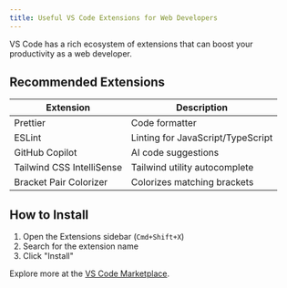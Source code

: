 ```yaml
---
title: Useful VS Code Extensions for Web Developers
---
```


VS Code has a rich ecosystem of extensions that can boost your productivity as a web developer.

## Recommended Extensions

| Extension                | Description                        |
|--------------------------|------------------------------------|
| Prettier                 | Code formatter                     |
| ESLint                   | Linting for JavaScript/TypeScript  |
| GitHub Copilot           | AI code suggestions                |
| Tailwind CSS IntelliSense| Tailwind utility autocomplete      |
| Bracket Pair Colorizer   | Colorizes matching brackets        |

## How to Install

1. Open the Extensions sidebar (`Cmd+Shift+X`)
2. Search for the extension name
3. Click "Install"

Explore more at the [VS Code Marketplace](https://marketplace.visualstudio.com/vscode).
